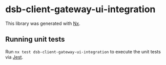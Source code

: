 # dsb-client-gateway-ui-integration

This library was generated with [Nx](https://nx.dev).

## Running unit tests

Run `nx test dsb-client-gateway-ui-integration` to execute the unit tests via [Jest](https://jestjs.io).
